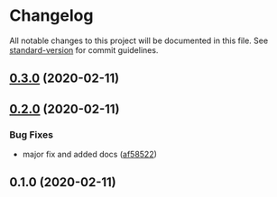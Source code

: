 # Changelog

All notable changes to this project will be documented in this file. See [standard-version](https://github.com/conventional-changelog/standard-version) for commit guidelines.

## [0.3.0](https://github.com/anikethsaha/docsify-changelog-plugin/compare/v0.2.0...v0.3.0) (2020-02-11)



## [0.2.0](https://github.com/anikethsaha/docsify-changelog-plugin/compare/v0.1.0...v0.2.0) (2020-02-11)


### Bug Fixes

* major fix and added docs ([af58522](https://github.com/anikethsaha/docsify-changelog-plugin/commit/af58522))



## 0.1.0 (2020-02-11)
